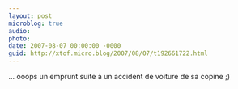 ```yaml
---
layout: post
microblog: true
audio: 
photo: 
date: 2007-08-07 00:00:00 -0000
guid: http://xtof.micro.blog/2007/08/07/t192661722.html
---
```

... ooops un emprunt suite à un accident de voiture de sa copine ;)
